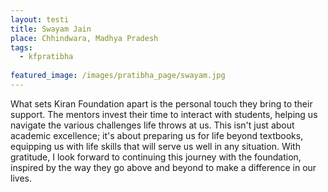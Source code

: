 ```yaml
---
layout: testi
title: Swayam Jain
place: Chhindwara, Madhya Pradesh 
tags:
  - kfpratibha
  
featured_image: /images/pratibha_page/swayam.jpg
---
```

What sets Kiran Foundation apart is the personal touch they bring to their support. The mentors invest their time to interact with students, helping us navigate the various challenges life throws at us. This isn't just about academic excellence; it's about preparing us for life beyond textbooks, equipping us with life skills that will serve us well in any situation. With gratitude, I look forward to continuing this journey with the foundation, inspired by the way they go above and beyond to make a difference in our lives.
